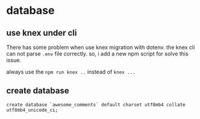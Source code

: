 # database

## use knex under cli
There has some problem when use knex migration with dotenv. the knex cli can not parse `.env` file correctly. so, i add a new npm script for solve this issue.

always use the `npm run knex ..` instead of `knex ...`

## create database
```mysql
create database `awesome_comments` default charset utf8mb4 collate utf8mb4_unicode_ci;

```

